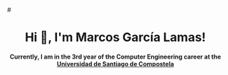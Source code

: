 #<h1 align='center'>Hi 👋, I'm Marcos García Lamas!</h1>
 <h4 align='center'>Currently, I am in the 3rd year of the Computer Engineering career at the <a href=https://www.usc.gal/es/estudios/grados/ingenieria-arquitectura/grado-ingenieria-informatica-2aedicion>Universidad de Santiago de Compostela</a></h4>
